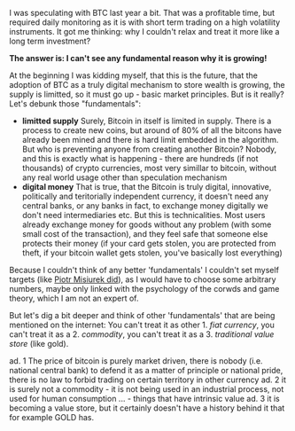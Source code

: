 I was speculating with BTC last year a bit. That was a profitable time, but required daily monitoring as it is with short term trading on a high volatility instruments. It got me thinking: why I couldn't relax and treat it more like a long term investment?

**The answer is: I can't see any fundamental reason why it is growing!**

At the beginning I was kidding myself, that this is the future, that the adoption of BTC as a truly digital mechanism to store wealth is growing, the supply is limitted, so it must go up - basic market principles. But is it really?
Let's debunk those "fundamentals":
- **limitted supply** Surely, Bitcoin in itself is limited in supply. There is a process to create new coins, but around of 80% of all the bitcons have already been mined and there is hard limit embedded in the algorithm. But who is preventing anyone from creating another Bitcoin? Nobody, and this is exactly what is happening - there are hundreds (if not thousands) of crypto currencies, most very simillar to bitcoin, without any real world usage other than speculation mechanism
- **digital money** That is true, that the Bitcoin is truly digital, innovative, politically and teritorially independent currency, it doesn't need any central banks, or any banks in fact, to exchange money digitally we don't need intermediaries etc. But this is technicalities. Most users already exchange money for goods without any problem (with some small cost of the transaction), and they feel safe that someone else protects their money (if your card gets stolen, you are protected from theft, if your bitcoin wallet gets stolen, you've basically lost everything)

Because I couldn't think of any better 'fundamentals' I couldn't set myself targets (like [Piotr Misiurek did](https://www.zrozumiecbitcoina.pl/2019/12/28/jak-madrze-inwestowac-w-bitcoina-i-krypto/)), as I would have to choose some arbitrary numbers, maybe only linked with the psychology of the corwds and game theory, which I am not an expert of.

But let's dig a bit deeper and think of other 'fundamentals' that are being mentioned on the internet:
You can't treat it as other 1. *fiat currency*, you can't treat it as a 2. *commodity*, you can't treat it as a 3. *traditional value store* (like gold).

ad. 1 The price of bitcoin is purely market driven, there is nobody (i.e. national central bank) to defend it as a matter of principle or national pride, there is no law to forbid trading on certain territory in other currency
ad. 2 it is surely not a commodity - it is not being used in an industrial process, not used for human consumption ... - things that have intrinsic value
ad. 3 it is becoming a value store, but it certainly doesn't have a history behind it that for example GOLD has.
